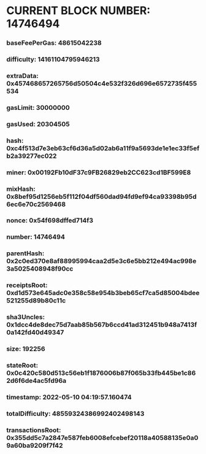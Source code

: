 # CURRENT BLOCK NUMBER: 14746494

### baseFeePerGas: 48615042238
### difficulty: 14161104795946213
### extraData: 0x457468657265756d50504c4e532f326d696e6572735f455534
### gasLimit: 30000000
### gasUsed: 20304505
### hash: 0xc4f513d7e3eb63cf6d36a5d02ab6a11f9a5693de1e1ec33f5efb2a39277ec022
### miner: 0x00192Fb10dF37c9FB26829eb2CC623cd1BF599E8
### mixHash: 0x8bef95d1256eb5f112f04df560dad94fd9ef94ca93398b95d6ec6e70c2569468
### nonce: 0x54f698dffed714f3
### number: 14746494
### parentHash: 0x2c0ed370e8af88995994caa2d5e3c6e5bb212e494ac998e3a5025408948f90cc
### receiptsRoot: 0xd1d573e645adc0e358c58e954b3beb65cf7ca5d85004bdee521255d89b80c11c
### sha3Uncles: 0x1dcc4de8dec75d7aab85b567b6ccd41ad312451b948a7413f0a142fd40d49347
### size: 192256
### stateRoot: 0x0c420c580d513c56eb1f1876006b87f065b33fb445be1c862d6f6de4ac5fd96a
### timestamp: 2022-05-10 04:19:57.160474
### totalDifficulty: 48559324386992402498143
### transactionsRoot: 0x355dd5c7a2847e587feb6008efcebef20118a40588135e0a09a60ba9209f7f42
